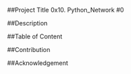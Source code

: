 ##Project Title
0x10. Python_Network #0

##Description



##Table of Content

##Contribution

##Acknowledgement